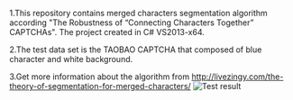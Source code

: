 1.This repository contains merged characters segmentation algorithm according "The Robustness of “Connecting Characters Together” CAPTCHAs". The project created in C# VS2013-x64. 

2.The test data set is the TAOBAO CAPTCHA that composed of blue character and white background. 

3.Get more information about the algorithm from http://livezingy.com/the-theory-of-segmentation-for-merged-characters/
![Test result](http://7fvdw5.com1.z0.glb.clouddn.com/201507/CSharp/LoopResult.png)
